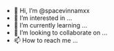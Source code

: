 - 👋 Hi, I’m @spacevinnamxx
- 👀 I’m interested in ... 
- 🌱 I’m currently learning ... 
- 💞️ I’m looking to collaborate on ...
- 📫 How to reach me ...

<!---
spacevinnamxx/spacevinnamxx is a ✨ special ✨ repository because its `README.md` (this file) appears on your GitHub profile.
You can click the Preview link to take a look at your changes.
--->
